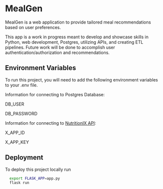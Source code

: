 
# MealGen

MealGen is a web application to provide tailored meal recommendations based on user preferences.

This app is a work in progress meant to develop and showcase skills in Python, web development, Postgres, utilizing APIs, and creating ETL pipelines. Future work will be done to accomplish user authentication/authorization and recommendations.

## Environment Variables

To run this project, you will need to add the following environment variables to your .env file.

Information for connecting to Postgres Database:

DB_USER

DB_PASSWORD

Information for connecting to [NutritionIX API](https://www.nutritionix.com/business/api "@embed"):

X_APP_ID

X_APP_KEY


## Deployment

To deploy this project locally run

```bash
  export FLASK_APP=app.py 
  flask run
```

